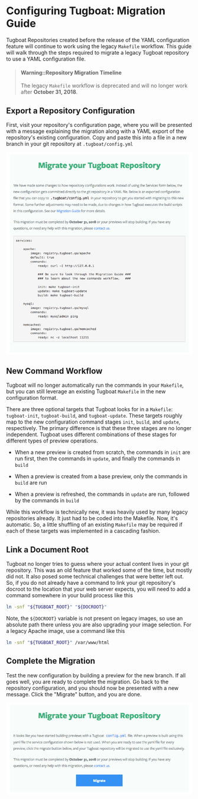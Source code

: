 # Configuring Tugboat: Migration Guide

Tugboat Repositories created before the release of the YAML configuration
feature will continue to work using the legacy `Makefile` workflow. This guide
will walk through the steps required to migrate a legacy Tugboat repository to
use a YAML configuration file.

> #### Warning::Repository Migration Timeline
>
> The legacy `Makefile` workflow is deprecated and will no longer work after
> **October 31, 2018**.

## Export a Repository Configuration

First, visit your repository's configuration page, where you will be presented
with a message explaining the migration along with a YAML export of the
repository's existing configuration. Copy and paste this into a file in a new
branch in your git repository at `.tugboat/config.yml`

![Migrate your Tugboat Repository](_images/yaml-export.png)

## New Command Workflow

Tugboat will no longer automatically run the commands in your `Makefile`, but
you can still leverage an existing Tugboat `Makefile` in the new configuration
format.

There are three optional targets that Tugboat looks for in a `Makefile`:
`tugboat-init`, `tugboat-build`, and `tugboat-update`. These targets roughly map
to the new configuration command stages `init`, `build`, and `update`,
respectively. The primary difference is that these three stages are no longer
independent. Tugboat uses different combinations of these stages for different
types of preview operations.

- When a new preview is created from scratch, the commands in `init` are run
  first, then the commands in `update`, and finally the commands in `build`

- When a preview is created from a base preview, only the commands in `build`
  are run

- When a preview is refreshed, the commands in `update` are run, followed by the
  commands in `build`

While this workflow is technically new, it was heavily used by many legacy
repositories already. It just had to be coded into the Makefile. Now, it's
automatic. So, a little shuffling of an existing `Makefile` may be required if
each of these targets was implemented in a cascading fashion.

## Link a Document Root

Tugboat no longer tries to guess where your actual content lives in your git
repository. This was an old feature that worked some of the time, but mostly did
not. It also posed some technical challenges that were better left out. So, if
you do not already have a command to link your git repository's docroot to the
location that your web server expects, you will need to add a command somewhere
in your build process like this

```sh
ln -snf "${TUGBOAT_ROOT}" "${DOCROOT}"
```

Note, the `${DOCROOT}` variable is not present on legacy images, so use an
absolute path there unless you are also upgrading your image selection. For a
legacy Apache image, use a command like this

```bash
ln -snf "${TUGBOAT_ROOT}" /var/www/html
```

## Complete the Migration

Test the new configuration by building a preview for the new branch. If all goes
well, you are ready to complete the migration. Go back to the repository
configuration, and you should now be presented with a new message. Click the
"Migrate" button, and you are done.

![Migrate your Tugboat Repostiroy](_images/migrate.png)
